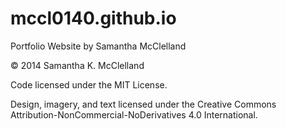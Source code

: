 mccl0140.github.io
==================

Portfolio Website by Samantha McClelland

© 2014 Samantha K. McClelland

Code licensed under the MIT License.

Design, imagery, and text licensed under the Creative Commons Attribution-NonCommercial-NoDerivatives 4.0 International.
